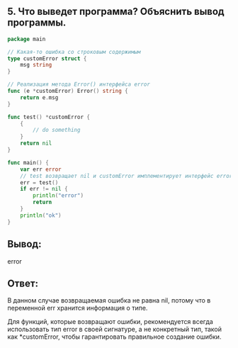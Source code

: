 ## 5. Что выведет программа? Объяснить вывод программы.

```go
package main

// Какая-то ошибка со строковым содержимым
type customError struct {
	msg string
}

// Реализация метода Error() интерфейса error
func (e *customError) Error() string {
	return e.msg
}

func test() *customError {
	{
		// do something
	}
	return nil
}

func main() {
	var err error
	// test возвращает nil и customError имплементирует интерфейс error, так что err.data = nil, err.itab = error
	err = test()
	if err != nil {
		println("error")
		return
	}
	println("ok")
}
```

## Вывод:

error

## Ответ:

В данном случае возвращаемая ошибка не равна nil, потому что в переменной err хранится информация о типе.

Для функций, которые возвращают ошибки, рекомендуется всегда использовать тип error в своей сигнатуре, а не конкретный тип, такой как *customError, чтобы гарантировать правильное создание ошибки.
